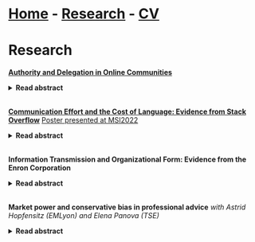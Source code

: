 # [Home](./index.html)  -  [Research](./research.html)  -  [CV](./CVlatest.pdf)<!-- - [Bio](./bio.html)-->

# Research

**[Authority and Delegation in Online Communities](./JMP.pdf)**  
<details>
  <summary style="font-size:14px"><b>Read abstract</b></summary>
  
<p style="font-size:14px">  
Many online platforms rely on user-generated content and need to incentivize free effort. In this paper, I investigate if users provide more and better quality contributions when endowed with more autonomy over actions. Using a dynamic discrete choice model, I show that control rights have positive marginal value that is heterogeneous across different types of users, where types are ex-ante identifiable by the platform. I simulate counterfactuals with different delegation designs. Results show that the platform would lose an important share of production and quality of content in absence of delegation, specifically due to the responses of certain groups of users.
</p>
</details>
<br/>

**[Communication Effort and the Cost of Language: Evidence from Stack Overflow](./Communication_effort_and_the_cost_of_language_Bregolin.pdf)**
[Poster presented at MSI2022](./Poster_JacopoBregolin.pdf)
<details>
  <summary style="font-size:14px"><b>Read abstract</b></summary>
 
<p style="font-size:14px"> 
The transmission of information is crucial for productivity and growth, but language differences may limit its effectiveness. In this paper, I empirically investigate how much communication effort is affected by the exogenous cost of language, and investigate the trade-off faced by knowledge platforms in implementing their website in multiple languages. I exploit the introduction of websites for languages different from English on a question-and-answering platform and compare the behavior of non-English speaking users before and after the introduction. Results show that the quality of communication improves by more than 24% when writers use their first language, rather than English, and answers are 7% more likely to solve the questioner's problem, a 20% increase from baseline. In addition, the size of the effect is complementary to incentives and the questioner's effort. With the introduction of other languages, the community size increases, but the quality of the contribution of the new joiners is lower. Finally, information is more dispersed. These results show a non-trivial trade-off between one and multiple languages for knowledge platforms.
</p>
</details>
<br/>

**Information Transmission and Organizational Form: Evidence from the Enron Corporation**
<details>
  <summary style="font-size:14px"><b>Read abstract</b></summary>

<p style="font-size:14px"> 
Organizational design is often meant to reduce inefficiencies in information transmissions within the organization. Building on the theoretical predictions of Crémer, Garicano, and Prat (2007), I exploit data from the Enron scandal to study how employees' language and communication depend on the hierarchy structure. I match a large database of emails from employees of the Enron corporation with data recovering the position in the company, obtaining a panel of 1557 employees. I find that workers in higher positions of the hierarchy use larger vocabularies and broader languages, but more specialized messages. Results support the hypothesis that higher-ranked employees adopt, in the communication network, a role of intermediation between specialized divisions, while lower-ranked employees may be the collectors of information.
</p>
</details>
<br/>

**Market power and conservative bias in professional advice** *with Astrid Hopfensitz (EMLyon) and Elena Panova (TSE)* 
<details>
  <summary style="font-size:14px"><b>Read abstract</b></summary>

<p style="font-size:14px"> 
A sizable literature on reputational cheap-talk suggests that professional advisors may confirm the common priors regardless of their true opinion, so as to appear "smart" and thereby increase the future demand for advice. We run an experiment to investigate whether- and to which extent confirming the common priors helps increasing demand for advice and whether- and how the answer depends on adviser market power.
</p>
</details>
